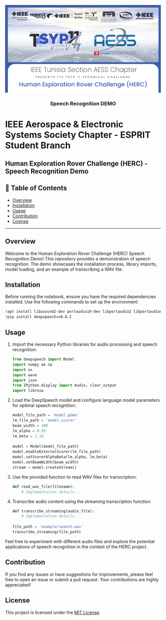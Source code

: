 
<p align="center">
  <a href="" rel="noopener">
 <img src="images/challenge.png" alt="Project logo"></a>
<!-- </p> -->

<h3 align="center">Speech Recognition DEMO</h3>

# IEEE Aerospace & Electronic Systems Society Chapter - ESPRIT Student Branch

## Human Exploration Rover Challenge (HERC) - Speech Recognition Demo

## 📝 Table of Contents

- [Overview](#overview)
- [Installation](#installation)
- [Usage](#usage)
- [Contribution](#contribution)
- [License](#license)

---

## Overview

Welcome to the Human Exploration Rover Challenge (HERC) Speech Recognition Demo! This repository provides a demonstration of speech recognition. The demo showcases the installation process, library imports, model loading, and an example of transcribing a WAV file.

## Installation

Before running the notebook, ensure you have the required dependencies installed. Use the following commands to set up the environment:

```bash
!apt install libasound2-dev portaudio19-dev libportaudio2 libportaudiocpp0 ffmpeg
!pip install deepspeech==0.8.2
```

## Usage

1. Import the necessary Python libraries for audio processing and speech recognition:

    ```python
    from deepspeech import Model
    import numpy as np
    import os
    import wave
    import json
    from IPython.display import Audio, clear_output
    import librosa
    ```

2. Load the DeepSpeech model and configure language model parameters for optimal speech recognition:

    ```python
    model_file_path = 'model.pbmm'
    lm_file_path = 'model.scorer'
    beam_width = 100
    lm_alpha = 0.93
    lm_beta = 1.18

    model = Model(model_file_path)
    model.enableExternalScorer(lm_file_path)
    model.setScorerAlphaBeta(lm_alpha, lm_beta)
    model.setBeamWidth(beam_width)
    stream = model.createStream()
    ```

3. Use the provided function to read WAV files for transcription:

    ```python
    def read_wav_file(filename):
        # Implementation details...
    ```

4. Transcribe audio content using the streaming transcription function:

    ```python
    def transcribe_streaming(audio_file):
        # Implementation details...

    file_path = 'example/speech.wav'
    transcribe_streaming(file_path)
    ```

Feel free to experiment with different audio files and explore the potential applications of speech recognition in the context of the HERC project.

## Contribution

If you find any issues or have suggestions for improvements, please feel free to open an issue or submit a pull request. Your contributions are highly appreciated!

## License

This project is licensed under the [MIT License](LICENSE).
